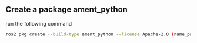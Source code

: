 ## Create a package ament_python

run the following command

```bash
ros2 pkg create --build-type ament_python --license Apache-2.0 (name_package)
```

## 
